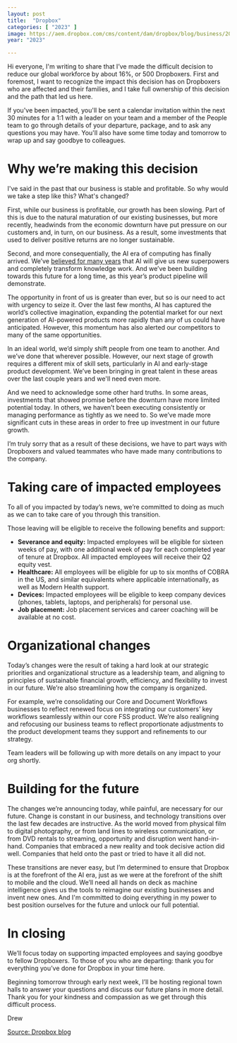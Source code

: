 ```yaml
---
layout: post
title:  "Dropbox"
categories: [ "2023" ]
image: https://aem.dropbox.com/cms/content/dam/dropbox/blog/business/2024/papaya/1x1-Twitter-Facebook.png/_jcr_content/renditions/1x1-Twitter-Facebook.webp
year: "2023"

---
```


Hi everyone, I'm writing to share that I’ve made the difficult decision to reduce our global workforce by about 16%, or 500 Dropboxers. First and foremost, I want to recognize the impact this decision has on Dropboxers who are affected and their families, and I take full ownership of this decision and the path that led us here.

If you've been impacted, you'll be sent a calendar invitation within the next 30 minutes for a 1:1 with a leader on your team and a member of the People team to go through details of your departure, package, and to ask any questions you may have. You'll also have some time today and tomorrow to wrap up and say goodbye to colleagues.

# **Why we’re making this decision**

I've said in the past that our business is stable and profitable. So why would we take a step like this? What's changed?

First, while our business is profitable, our growth has been slowing. Part of this is due to the natural maturation of our existing businesses, but more recently, headwinds from the economic downturn have put pressure on our customers and, in turn, on our business. As a result, some investments that used to deliver positive returns are no longer sustainable.

Second, and more consequentially, the AI era of computing has finally arrived. We’ve [believed for many years](https://blog.dropbox.com/topics/company/a-letter-from-our-founders) that AI will give us new superpowers and completely transform knowledge work. And we’ve been building towards this future for a long time, as this year’s product pipeline will demonstrate.

The opportunity in front of us is greater than ever, but so is our need to act with urgency to seize it. Over the last few months, AI has captured the world’s collective imagination, expanding the potential market for our next generation of AI-powered products more rapidly than any of us could have anticipated. However, this momentum has also alerted our competitors to many of the same opportunities.

In an ideal world, we’d simply shift people from one team to another. And we’ve done that wherever possible. However, our next stage of growth requires a different mix of skill sets, particularly in AI and early-stage product development. We’ve been bringing in great talent in these areas over the last couple years and we'll need even more.

And we need to acknowledge some other hard truths. In some areas, investments that showed promise before the downturn have more limited potential today. In others, we haven’t been executing consistently or managing performance as tightly as we need to. So we’ve made more significant cuts in these areas in order to free up investment in our future growth.

I’m truly sorry that as a result of these decisions, we have to part ways with Dropboxers and valued teammates who have made many contributions to the company.

# **Taking care of impacted employees**

To all of you impacted by today’s news, we’re committed to doing as much as we can to take care of you through this transition.

Those leaving will be eligible to receive the following benefits and support:

- **Severance and equity:** Impacted employees will be eligible for sixteen weeks of pay, with one additional week of pay for each completed year of tenure at Dropbox. All impacted employees will receive their Q2 equity vest.
- **Healthcare:** All employees will be eligible for up to six months of COBRA in the US, and similar equivalents where applicable internationally, as well as Modern Health support.
- **Devices:** Impacted employees will be eligible to keep company devices (phones, tablets, laptops, and peripherals) for personal use.
- **Job placement:** Job placement services and career coaching will be available at no cost.

# **Organizational changes**

Today’s changes were the result of taking a hard look at our strategic priorities and organizational structure as a leadership team, and aligning to principles of sustainable financial growth, efficiency, and flexibility to invest in our future. We’re also streamlining how the company is organized.

For example, we’re consolidating our Core and Document Workflows businesses to reflect renewed focus on integrating our customers’ key workflows seamlessly within our core FSS product. We’re also realigning and refocusing our business teams to reflect proportionate adjustments to the product development teams they support and refinements to our strategy.

Team leaders will be following up with more details on any impact to your org shortly.

# **Building for the future**

The changes we’re announcing today, while painful, are necessary for our future. Change is constant in our business, and technology transitions over the last few decades are instructive. As the world moved from physical film to digital photography, or from land lines to wireless communication, or from DVD rentals to streaming, opportunity and disruption went hand-in-hand. Companies that embraced a new reality and took decisive action did well. Companies that held onto the past or tried to have it all did not.

These transitions are never easy, but I’m determined to ensure that Dropbox is at the forefront of the AI era, just as we were at the forefront of the shift to mobile and the cloud. We’ll need all hands on deck as machine intelligence gives us the tools to reimagine our existing businesses and invent new ones. And I'm committed to doing everything in my power to best position ourselves for the future and unlock our full potential.

# **In closing**

We’ll focus today on supporting impacted employees and saying goodbye to fellow Dropboxers. To those of you who are departing: thank you for everything you’ve done for Dropbox in your time here.

Beginning tomorrow through early next week, I’ll be hosting regional town halls to answer your questions and discuss our future plans in more detail. Thank you for your kindness and compassion as we get through this difficult process.

Drew

[Source: Dropbox blog](https://blog.dropbox.com/topics/company/a-message-from-drew)